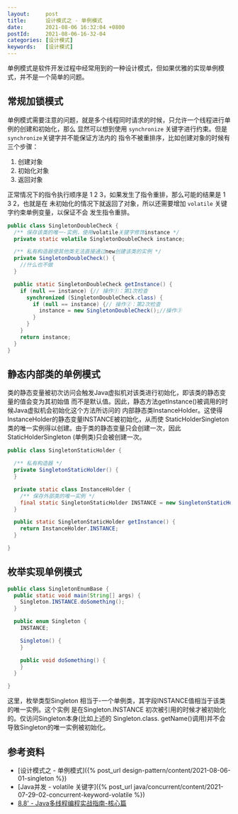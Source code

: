 ```yaml
---
layout:     post
title:      设计模式之 - 单例模式
date:       2021-08-06 16:32:04 +0800
postId:     2021-08-06-16-32-04
categories: [设计模式]
keywords:   [设计模式]
---
```


单例模式是软件开发过程中经常用到的一种设计模式，但如果优雅的实现单例模式，并不是一个简单的问题。

## 常规加锁模式
单例模式需要注意的问题，就是多个线程同时请求的时候，只允许一个线程进行单例的创建和初始化，那么
显然可以想到使用 `synchronize` 关键字进行约束。但是`synchronize`关键字并不能保证方法内的
指令不被重排序，比如创建对象的时候有三个步骤：
1. 创建对象
2. 初始化对象
3. 返回对象

正常情况下的指令执行顺序是 1 2 3，如果发生了指令重排，那么可能的结果是 1 3 2，也就是在
未初始化的情况下就返回了对象，所以还需要增加 `volatile` 关键字约束单例变量，以保证不会
发生指令重排。

```java
public class SingletonDoubleCheck {
  /** 保存该类的唯一-实例，使用volatile关键字修饰instance */
  private static volatile SingletonDoubleCheck instance;

  /** 私有构造器使其他类无法直接通过new创建该类的实例 */
  private SingletonDoubleCheck() {
    //什么也不做
  }

  public static SingletonDoubleCheck getInstance() {
    if (null == instance) {// 操作①：第1次检查
      synchronized (SingletonDoubleCheck.class) {
        if (null == instance) {// 操作②：第2次检查
          instance = new SingletonDoubleCheck();//操作③
        }
      }
    }
    return instance;
  }
}
```

## 静态内部类的单例模式
类的静态变量被初次访问会触发Java虚拟机对该类进行初始化，即该类的静态变量的值会变为其初始值
而不是默认值。因此，静态方法getInstance()被调用的时候Java虚拟机会初始化这个方法所访问的
内部静态类InstanceHolder。这使得InstanceHolder的静态变量INSTANCE被初始化，从而使
StaticHolderSingleton类的唯一实例得以创建。由于类的静态变量只会创建一次，因此
StaticHolderSingleton (单例类)只会被创建一次。

```java
public class SingletonStaticHolder {

  /** 私有构造器 */
  private SingletonStaticHolder() {
  }

  private static class InstanceHolder {
    /** 保存外部类的唯一实例 */
    final static SingletonStaticHolder INSTANCE = new SingletonStaticHolder();
  }

  public static SingletonStaticHolder getInstance() {
    return InstanceHolder.INSTANCE;
  }

}
```

## 枚举实现单例模式

```java
public class SingletonEnumBase {
  public static void main(String[] args) {
    Singleton.INSTANCE.doSomething();
  }

  public enum Singleton {
    INSTANCE;

    Singleton() {
    }

    public void doSomething() {
    }
  }

}
```

这里，枚举类型Singleton 相当于-一个单例类，其字段INSTANCE值相当于该类的唯一实例。这个实例
是在Singleton.INSTANCE 初次被引用的时候才被初始化的。仅访问Singleton本身(比如上述的
Singleton.class. getName()调用)并不会导致Singleton的唯一实例被初始化。

## 参考资料

* [设计模式之 - 单例模式]({% post_url design-pattern/content/2021-08-06-01-singleton %})
* [Java并发 - volatile 关键字]({% post_url java/concurrent/content/2021-07-29-02-concurrent-keyword-volatile %})
* [8.8' - Java多线程编程实战指南-核心篇](https://book.douban.com/subject/27034721/)
